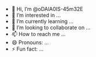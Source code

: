 - 👋 Hi, I’m @oDAlA0IS-45m32E
- 👀 I’m interested in ...
- 🌱 I’m currently learning ...
- 💞️ I’m looking to collaborate on ...
- 📫 How to reach me ...
- 😄 Pronouns: ...
- ⚡ Fun fact: ...

<!---
oDAlA0IS-45m32E/oDAlA0IS-45m32E is a ✨ special ✨ repository because its `README.md` (this file) appears on your GitHub profile.
You can click the Preview link to take a look at your changes.
--->
